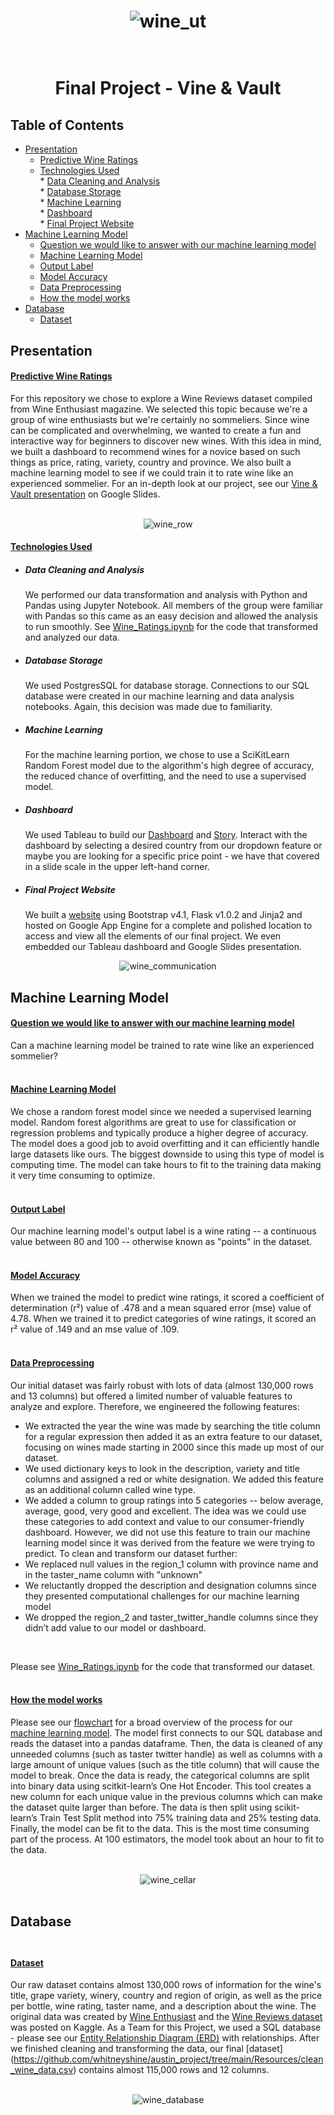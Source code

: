 <div align="center">
  
  # ![wine_ut](Images/wine_ut.png)<br><br> 
  
</div>
<div align="center">

# Final Project - Vine & Vault
</div>
                          

## Table of Contents
* [Presentation](#Presentation)<br>
    * [Predictive Wine Ratings](#Predictive-Wine-Ratings)<br>
    * [Technologies Used](#Technologies-Used)<br>
          *  [Data Cleaning and Analysis](#Data-Cleaning-And-Analysis)<br>
          *  [Database Storage](#Database-Storage)<br>
          *  [Machine Learning](#Machine-Learning)<br>
          *  [Dashboard](#Dashboard)<br>
          *  [Final Project Website](#Final-Project-Website)<br>
* [Machine Learning Model](#Machine-Learning-Model)<br>
    * [Question we would like to answer with our machine learning model](#Question-we-would-like-to-answer-with-our-machine-learning-model)<br>
    * [Machine Learning Model](#Machine-Learning-Model)<br>
    * [Output Label](#Output-Label)<br>
    * [Model Accuracy](#Model-Accuracy)<br>
    * [Data Preprocessing](#Data-Preprocessing)<br>
    * [How the model works](#How-the-model-works)<br>
* [Database](#Database)
    * [Dataset](#Dataset)<br>

## Presentation

#### <ins><b>Predictive Wine Ratings</ins></b><br> ####
For this repository we chose to explore a Wine Reviews dataset compiled from Wine Enthusiast magazine. We selected this topic because we're a group of wine enthusiasts but we're certainly no sommeliers. Since wine can be complicated and overwhelming, we wanted to create a fun and interactive way for beginners to discover new wines. With this idea in mind, we built a dashboard to recommend wines for a novice based on such things as price, rating, variety, country and province. We also built a machine learning model to see if we could train it to rate wine like an experienced sommelier. For an in-depth look at our project, see our [Vine & Vault presentation](https://docs.google.com/presentation/d/1Y30czQ6kugodLCrJLLdQ3cycAYm2OTq6B37aSAKsT3E/edit?usp=sharing) on Google Slides.<br><br>

<div align="center">
  
  ![wine_row](Images/wine_row.png)
  
</div>

#### <ins><b>Technologies Used</ins></b><br> ####

* ##### <b>Data Cleaning and Analysis</b><br> #####
  We performed our data transformation and analysis with Python and Pandas using Jupyter Notebook. All members of the group were familiar with Pandas so this came as an easy decision and allowed the analysis to run smoothly. See [Wine_Ratings.ipynb](https://github.com/whitneyshine/austin_project/blob/main/Wine_Ratings.ipynb) for the code that transformed and analyzed our data.<br>
* ##### <b>Database Storage</b><br> #####
  We used PostgresSQL for database storage. Connections to our SQL database were created in our machine learning and data analysis notebooks. Again, this decision was made due to familiarity.<br>
* ##### <b>Machine Learning</b><br> #####
  For the machine learning portion, we chose to use a SciKitLearn Random Forest model due to the algorithm's high degree of accuracy, the reduced chance of overfitting, and the need to use a supervised model.<br>
* ##### <b>Dashboard</b><br> #####
  We used Tableau to build our [Dashboard](https://public.tableau.com/app/profile/whitney.shine/viz/VineVault-Final/Dashboard2) and [Story](https://public.tableau.com/app/profile/whitney.shine/viz/TheVineVaultStory/VineVaultStory). Interact with the dashboard by selecting a desired country from our dropdown feature or maybe you are looking for a specific price point - we have that covered in a slide scale in the upper left-hand corner.<br>
* ##### <b>Final Project Website</b><br> #####  
  We built a [website](https://wine-ratings.uc.r.appspot.com/) using Bootstrap v4.1, Flask v1.0.2 and Jinja2 and hosted on Google App Engine for a complete and polished location to access and view all the elements of our final project.  We even embedded our Tableau dashboard and Google Slides presentation.<br>


 </div>
<div align="center">
  
  ![wine_communication](Images/wine_communication.png)

</div>


## Machine Learning Model

#### <ins><b>Question we would like to answer with our machine learning model</ins></b><br> ####
Can a machine learning model be trained to rate wine like an experienced sommelier? <br><br>
#### <ins><b>Machine Learning Model</ins></b><br> ####
We chose a random forest model since we needed a supervised learning model. Random forest algorithms are great to use for classification or regression problems and typically produce a higher degree of accuracy. The model does a good job to avoid overfitting and it can efficiently handle large datasets like ours. The biggest downside to using this type of model is computing time. The model can take hours to fit to the training data making it very time consuming to optimize.<br><br>
#### <ins><b>Output Label</ins></b><br> ####
Our machine learning model's output label is a wine rating -- a continuous value between 80 and 100 -- otherwise known as "points" in the dataset.<br><br> 
#### <ins><b>Model Accuracy</ins></b><br> ####
When we trained the model to predict wine ratings, it scored a coefficient of determination (r²) value of .478 and a mean squared error (mse) value of 4.78. When we trained it to predict categories of wine ratings, it scored an r² value of .149 and an mse value of .109.<br><br> 
#### <ins><b>Data Preprocessing</ins></b><br> ####
Our initial dataset was fairly robust with lots of data (almost 130,000 rows and 13 columns) but offered a limited number of valuable features to analyze and explore. Therefore, we engineered the following features: 
* We extracted the year the wine was made by searching the title column for a regular expression then added it as an extra feature to our dataset, focusing on wines made starting in 2000 since this made up most of our dataset.
* We used dictionary keys to look in the description, variety and title columns and assigned a red or white designation. We added this feature as an additional column called wine type.
* We added a column to group ratings into 5 categories -- below average, average, good, very good and excellent. The idea was we could use these categories to add context and value to our consumer-friendly dashboard. However, we did not use this feature to train our machine learning model since it was derived from the feature we were trying to predict.
To clean and transform our dataset further:
* We replaced null values in the region_1 column with province name and in the taster_name column with "unknown"
* We reluctantly dropped the description and designation columns since they presented computational challenges for our machine learning model
* We dropped the region_2 and taster_twitter_handle columns since they didn’t add value to our model or dashboard.
<br>

Please see [Wine_Ratings.ipynb](https://github.com/whitneyshine/austin_project/blob/main/Wine_Ratings.ipynb) for the code that transformed our dataset.
<br><br>

#### <ins><b>How the model works</ins></b><br> ####
Please see our [flowchart](https://github.com/whitneyshine/austin_project/tree/main/Images/MLModel_flowchart.png) for a broad overview of the process for our [machine learning model](https://github.com/whitneyshine/austin_project/blob/main/MLModel.ipynb).  The model first connects to our SQL database and reads the dataset into a pandas dataframe. Then, the data is cleaned of any unneeded columns (such as taster twitter handle) as well as columns with a large amount of unique values (such as the title column) that will cause the model to break. Once the data is ready, the categorical columns are split into binary data using scitkit-learn’s One Hot Encoder. This tool creates a new column for each unique value in the previous columns which can make the dataset quite larger than before. The data is then split using scikit-learn’s Train Test Split method into 75% training data and 25% testing data. Finally, the model can be fit to the data. This is the most time consuming part of the process. At 100 estimators, the model took about an hour to fit to the data.<br><br>
<div align="center">
  
![wine_cellar](Images/wine_cellar.png)<br><br>

</div>



## Database<br><br>

#### <ins><b>Dataset</ins></b><br> ####
Our raw dataset contains almost 130,000 rows of information for the wine's title, grape variety, winery, country and region of origin, as well as the price per bottle, wine rating, taster name, and a description about the wine.  The original data was created by [Wine Enthusiast](https://www.winemag.com/ratings/?utm_source=wineenthusiast.com&utm_medium=affiliate&utm_content=topnav) and the [Wine Reviews dataset](https://www.kaggle.com/zynicide/wine-reviews) was posted on Kaggle.  As a Team for this Project, we used a SQL database - please see our [Entity Relationship Diagram (ERD)](https://github.com/whitneyshine/austin_project/tree/main/Images/QuickDBD-Winemag_data.png) with relationships. After we finished cleaning and transforming the data, our final [dataset] (https://github.com/whitneyshine/austin_project/tree/main/Resources/clean_wine_data.csv) contains almost 115,000 rows and 12 columns.
<br><br>
<div align="center">
  
![wine_database](Images/wine_database.png)

</div>

